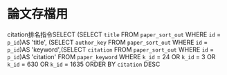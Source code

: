 # 論文存檔用
citation排名指令SELECT (SELECT `title` FROM `paper_sort_out` WHERE `id` = `p_id`)AS 'title', (SELECT `author_key` FROM `paper_sort_out` WHERE `id` = `p_id`)AS 'keyword',(SELECT `citation` FROM `paper_sort_out` WHERE `id` = `p_id`)AS 'citation' FROM `paper_keyword` WHERE `k_id` = 24 OR `k_id` = 3 OR `k_id` = 630 OR `k_id` = 1635 ORDER BY `citation`  DESC
